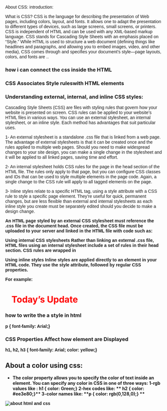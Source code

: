 About CSS:
introduction:

What is CSS? CSS is the language for describing the presentation of Web pages, including colors, layout, and fonts. It allows one to adapt the presentation to different types of devices, such as large screens, small screens, or printers. CSS is independent of HTML and can be used with any XML-based markup language.
CSS stands for Cascading Style Sheets with an emphasis placed on “Style.” While HTML is used to structure a web document (defining things like headlines and paragraphs, and allowing you to embed images, video, and other media), CSS comes through and specifies your document's style—page layouts, colors, and fonts are ..

### how i can connect the css inside the HTML
<link href  "thename of file.css rel"stylesheet" type="text/css"/>

### CSS Associates Style ruleswith HTML elements

 ### Understanding external, internal, and inline CSS styles:

 Cascading Style Sheets (CSS) are files with styling rules that govern how your website is presented on screen. CSS rules can be applied to your website’s HTML files in various ways. You can use an external stylesheet, an internal stylesheet, or an inline style. Each method has advantages that suit particular uses.

1- An external stylesheet is a standalone .css file that is linked from a web page. The advantage of external stylesheets is that it can be created once and the rules applied to multiple web pages. Should you need to make widespread changes to your site design, you can make a single change in the stylesheet and it will be applied to all linked pages, saving time and effort.

2- An internal stylesheet holds CSS rules for the page in the head section of the HTML file. The rules only apply to that page, but you can configure CSS classes and IDs that can be used to style multiple elements in the page code. Again, a single change to the CSS rule will apply to all tagged elements on the page.

3- Inline styles relate to a specific HTML tag, using a style attribute with a CSS rule to style a specific page element. They’re useful for quick, permanent changes, but are less flexible than external and internal stylesheets as each inline style you create must be separately edited should you decide to make a design change.

**An HTML page styled by an external CSS stylesheet must reference the .css file in the document head. Once created, the CSS file must be uploaded to your server and linked in the HTML file with code such as:**

<link href="style.css" rel="stylesheet" type="text/css">

**Using internal CSS stylesheets
Rather than linking an external .css file, HTML files using an internal stylesheet include a set of rules in their head section. CSS rules are wrapped in <style> tags, like this**
<head>
<style type="text/css">

    h1 {
            color:#fff
            margin-left: 20px;
       }

    p {
        font-family: Arial, Helvetica, Sans Serif;     
       }


</style>
</head>

**Using inline styles
Inline styles are applied directly to an element in your HTML code. They use the style attribute, followed by regular CSS properties.**

For example:

<h1 style="color:red;margin-left:20px;">Today’s Update</h1>

### how to write the a style in html
p {
 font-family: Arial;}

 ### CSS Properties Affect  how element are Displayed

h1, h2, h3 {
 font-family: Arial;
 color: yellow;}


 ## About a color using css:
 * The color property allows you 
to specify the color of text inside 
an element. You can specify any 
color in CSS in one of three ways:
1-rgb values like :    **h1 {
color: Green;}** 
2-hex codes like: ** h2 {
color: #ee3e80;}**
3-color names like: **p {
color: rgb(0,128,0);} **


![about html and css](https://images.tynker.com/blog/wp-content/uploads/20190226100225/02-25-2018-html-css-announcement-blog.png)